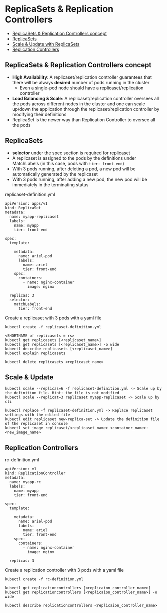 # ReplicaSets & Replication Controllers

* [ReplicaSets & Replication Controllers concept](https://github.com/Ariel-Yu/knowledge-bases/blob/master/kubernetes/3.2.1-replicasets-%26-repliation-controllers.md#replicasets--replication-controllers-concept)
 * [ReplicaSets](https://github.com/Ariel-Yu/knowledge-bases/blob/master/kubernetes/3.2.1-replicasets-%26-repliation-controllers.md#replicasets)
 * [Scale & Update with ReplicaSets](https://github.com/Ariel-Yu/knowledge-bases/blob/master/kubernetes/3.2.1-replicasets-%26-repliation-controllers.md#scale--update)
 * [Replication Controllers](https://github.com/Ariel-Yu/knowledge-bases/blob/master/kubernetes/3.2.1-replicasets-%26-repliation-controllers.md#replication-controllers)

## ReplicaSets & Replication Controllers concept

- **High Availability**: A replicaset/replication controller guarantees that there will be always **desired** number of pods running in the cluster
  - Even a single-pod node should have a replicaset/replication controller
- **Load Balancing & Scale**: A replicaset/replication controller oversees all the pods across different nodes in the cluster and one can scale up/down the application through the replicaset/replication controller by modifying their definitions
- ReplicaSet is the newer way than Replication Controller to oversee all the pods

## ReplicaSets

- **selector** under the spec section is required for replicaset
- A replicaset is assigned to the pods by the definitions under MatchLabels (in this case, pods with `tier: front-end`)
- With 3 pods running, after deleting a pod, a new pod will be automatically generated by the replicaset
- With 3 pods running, after adding a new pod, the new pod will be immediately in the terminating status

replicaset-definition.yml
```
apiVersion: apps/v1
kind: ReplicaSet
metadata:
  name: myapp-replicaset
  labels:
    name: myapp
    tier: front-end

spec:
  template:
    
    metadata:
      name: ariel-pod
      labels:
        name: ariel
        tier: front-end
    spec:
      containers:
        - name: nginx-container
          image: nginx

  replicas: 3
  selector:
    matchLabels:
      tier: front-end
```

Create a replicaset with 3 pods with a yaml file
```
kubectl create -f replicaset-definition.yml

<SHORTNAME of replicasets = rs>
kubectl get replicasets [<replicaset_name>]
kubectl get replicasets [<replicaset_name>] -o wide
kubectl describe replicasets [<replicaset_name>]
kubectl explain replicasets

kubectl delete replicasets <replicaset_name>
```

## Scale & Update

```
kubectl scale --replicas=6 -f replicaset-definition.yml -> Scale up by the definition file. Hint: the file is not modified
kubectl scale --replicat=3 replicaset myapp-replicaset -> Scale up by cli

kubectl replace -f replicaset-definition.yml -> Replace replicaset settings with the edited file
kubectl edit replicaset new-replica-set -> Update the definition file of the replicaset in console
kubectl set image replicaset/<replicaset_name> <container_name>:<new_image_name>
```

## Replication Controllers

rc-definition.yml
```
apiVersion: v1
kind: ReplicationController
metadata:
  name: myapp-rc
  labels:
    name: myapp
    tier: front-end

spec:
  template:

    metadata:
      name: ariel-pod
      labels:
        name: ariel
        tier: front-end
    spec:
      containers:
        - name: nginx-container
          image: nginx

  replicas: 3
```

Create a replication controller with 3 pods with a yaml file
```
kubectl create -f rc-definition.yml

kubectl get replicationcontrollers [<replicaion_controller_name>]
kubectl get replicationcontrollers [<replicaion_controller_name>] -o wide

kubectl describe replicationcontrollers <replicaion_controller_name>
```
